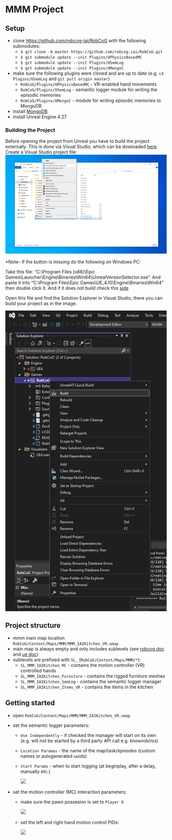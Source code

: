 # MMM Project

## Setup

* clone https://github.com/robcog-iai/RobCoG with the following submodules:
  * `$ git clone -b master https://github.com/robcog-iai/RobCoG.git`
  * `$ git submodule update --init Plugins/UPhysicsBasedMC`
  * `$ git submodule update --init Plugins/USemLog`
  * `$ git submodule update --init Plugins/UMongoC`
* make sure the following plugins were cloned and are up to date (e.g. `cd Plugins/USemLog` and `git pull origin master`)  
  * `RobCoG/Plugins/UPhysicsBasedMC` - VR-enabled hand movements
  * `RobCoG/Plugins/USemLog` - semantic logger module for writing the episodic memories
  * `RobCoG/Plugins/UMongoC` - module for writing episodic memories to MongoDB
* install [MongoDB](https://docs.mongodb.com/manual/tutorial/install-mongodb-on-windows/)
* install Unreal Engine 4.27

### Building the Project
Before opening the project from Unreal you have to build the project externally. This is done via Visual Studio, which can be 
dowloaded [here](https://visualstudio.microsoft.com/). 
Create a Visual Studio project file:
![](Img/vs_solution_file.png)

*Note- If the button is missing do the following on Windows PC:

Take this file: “C:\Program Files (x86)\Epic Games\Launcher\Engine\Binaries\Win64\UnrealVersionSelector.exe”.
And paste it into “C:\Program Files\Epic Games\UE_4.15\Engine\Binaries\Win64” then double click it.
And if it does not build check this [side](https://docs.unrealengine.com/4.27/en-US/ProductionPipelines/DevelopmentSetup/VisualStudioSetup/) 

Open this file and find the Solution Explorer in Visual Studio, there you can build your project as in the image. 


![](Img/vs_build.png)

## Project structure

* mmm main map location `RobCoG/Content/Maps/MMM/MMM_IAIKitchen_VR.umap`
* main map is always empty and only includes sublevels (see [robcog doc](Sublevels.md) and [ue doc](https://docs.unrealengine.com/4.26/en-US/Basics/Levels/LevelsWindow/))
* sublevels are prefixed with `SL_` (`RobCoG/Content/Maps/MMM/*`):
  * `SL_MMM_IAIKitchen_MC` - contains the motion controller (VR) controlled hands
  * `SL_MMM_IAIKitchen_Furniture` - contains the rigged furniture meshes
  * `SL_MMM_IAIKitchen_SemLog` - contains the semantic logger manager
  * `SL_MMM_IAIKitchen_Items_VR` - contains the items in the kitchen

## Getting started

* open `RobCoG/Content/Maps/MMM/MMM_IAIKitchen_VR.umap`
* set the semantic logger parameters:
    * `Use Independently` - if checked the manager will start on its own (e.g. will not be started by a third party API call e.g. knowrob/ros)
    * `Location Paramas` - the name of the map/task/episodes (custom names or autogenerated uuids)
    * `Start Params` - when to start logging (at beginplay, after a delay, manually etc.)

      ![](Img/mmm_semlog.png)
  
  
 

* set the motion controller (MC) interaction parameters:

   * make sure the pawn possesion is set to `Player 0`

      ![](Img/mmm_mc.png)

   * set the left and right hand motion control PIDs:
        
      ![](Img/mmm_mc2.png)   

      
